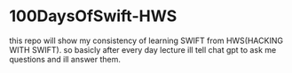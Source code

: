 # 100DaysOfSwift-HWS
 this repo will show my consistency of learning  SWIFT from HWS(HACKING WITH SWIFT). so basicly after every day lecture ill tell chat gpt to ask me questions and ill answer them. 
 
